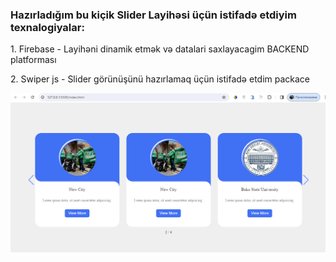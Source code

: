 <h3>Hazırladığım bu kiçik Slider Layihəsi üçün istifadə etdiyim texnalogiyalar:</h3>
<p>1. Firebase - Layihəni dinamik etmək və datalari saxlayacagim BACKEND platforması</p>
<p>2. Swiper js - Slider görünüşünü hazırlamaq üçün istifadə etdim packace</p>

<img src="image/image-proje.png" alt="Image Proje"/>
